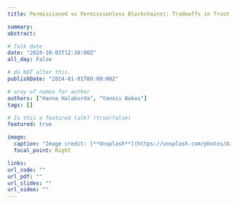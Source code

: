```yaml
---
title: Permissioned vs Permissionless Blockchains\: Tradeoffs in Trust and Performance

summary: 
abstract:

# Talk date
date: "2024-10-03T12:30:00Z"
all_day: False

# do NOT alter this.
publishDate: "2024-01-01T00:00:00Z"

# aray of names for author
authors: ["Hanna Halaburda", "Yannis Bakos"]
tags: []

# Is this a featured talk? (true/false)
featured: true

image:
  caption: "Image credit: [**Unsplash**](https://unsplash.com/photos/bzdhc5b3Bxs)"
  focal_point: Right

links:
url_code: ""
url_pdf: ""
url_slides: ""
url_video: ""
---
```

